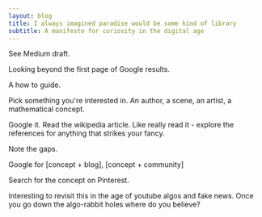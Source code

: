 ```yaml
---
layout: blog
title: I always imagined paradise would be some kind of library
subtitle: A manifesto for curiosity in the digital age
---
```


See Medium draft.

Looking beyond the first page of Google results.

A how to guide.

Pick something you're interested in. An author, a scene, an artist, a mathematical concept.

Google it. Read the wikipedia article. Like really read it - explore the references for anything that strikes your fancy.

Note the gaps.

Google for [concept + blog], [concept + community]

Search for the concept on Pinterest.

Interesting to revisit this in the age of youtube algos and fake news. Once you go down the algo-rabbit holes where do you believe?